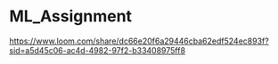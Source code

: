# ML_Assignment

https://www.loom.com/share/dc66e20f6a29446cba62edf524ec893f?sid=a5d45c06-ac4d-4982-97f2-b33408975ff8
